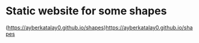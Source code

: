 # Static website for some shapes
(https://ayberkatalay0.github.io/shapes)https://ayberkatalay0.github.io/shapes
